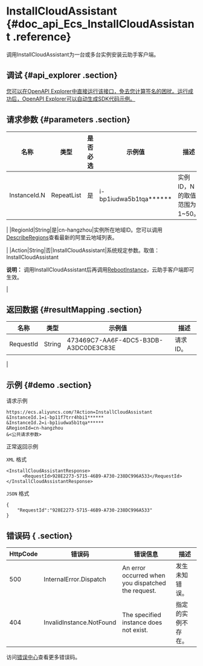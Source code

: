 # InstallCloudAssistant {#doc_api_Ecs_InstallCloudAssistant .reference}

调用InstallCloudAssistant为一台或多台实例安装云助手客户端。

## 调试 {#api_explorer .section}

[您可以在OpenAPI Explorer中直接运行该接口，免去您计算签名的困扰。运行成功后，OpenAPI Explorer可以自动生成SDK代码示例。](https://api.aliyun.com/#product=Ecs&api=InstallCloudAssistant&type=RPC&version=2014-05-26)

## 请求参数 {#parameters .section}

|名称|类型|是否必选|示例值|描述|
|--|--|----|---|--|
|InstanceId.N|RepeatList|是|i-bp1iudwa5b1tqa\*\*\*\*\*\*|实例ID，N的取值范围为1~50。

 |
|RegionId|String|是|cn-hangzhou|实例所在地域ID。您可以调用[DescribeRegions](~~25609~~)查看最新的阿里云地域列表。

 |
|Action|String|否|InstallCloudAssistant|系统规定参数。取值：InstallCloudAssistant

 **说明：** 调用InstallCloudAssistant后再调用[RebootInstance](~~25502~~)，云助手客户端即可生效。

 |

## 返回数据 {#resultMapping .section}

|名称|类型|示例值|描述|
|--|--|---|--|
|RequestId|String|473469C7-AA6F-4DC5-B3DB-A3DC0DE3C83E|请求ID。

 |

## 示例 {#demo .section}

请求示例

``` {#request_demo}
https://ecs.aliyuncs.com/?Action=InstallCloudAssistant
&InstanceId.1=i-bp11f7trr4hbi1******
&InstanceId.2=i-bp1iudwa5b1tqa******
&RegionId=cn-hangzhou
&<公共请求参数>
```

正常返回示例

`XML` 格式

``` {#xml_return_success_demo}
<InstallCloudAssistantResponse>
      <RequestId>928E2273-5715-46B9-A730-238DC996A533</RequestId>
</InstallCloudAssistantResponse>
```

`JSON` 格式

``` {#json_return_success_demo}
{
	"RequestId":"928E2273-5715-46B9-A730-238DC996A533"
}
```

## 错误码 { .section}

|HttpCode|错误码|错误信息|描述|
|--------|---|----|--|
|500|InternalError.Dispatch|An error occurred when you dispatched the request.|发生未知错误。|
|404|InvalidInstance.NotFound|The specified instance does not exist.|指定的实例不存在。|

访问[错误中心](https://error-center.alibabacloud.com/status/product/Ecs)查看更多错误码。

